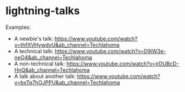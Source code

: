 # lightning-talks
Examples: 
* A newbie's talk: https://www.youtube.com/watch?v=thfXVHywdvU&ab_channel=Techlahoma
* A technical talk: https://www.youtube.com/watch?v=D9iW3e-neO4&ab_channel=Techlahoma
* A non-technical talk: https://www.youtube.com/watch?v=jrDUBcD-HnQ&ab_channel=Techlahoma
* A talk about another talk: https://www.youtube.com/watch?v=bxTq7hOJPPU&ab_channel=Techlahoma

